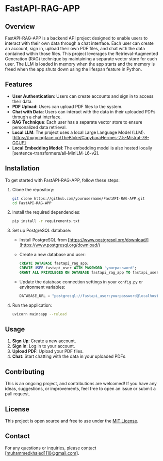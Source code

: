 # FastAPI-RAG-APP

## Overview

FastAPI-RAG-APP is a backend API project designed to enable users to interact with their own data through a chat interface. Each user can create an account, sign in, upload their own PDF files, and chat with the data contained within those files. This project leverages the Retrieval-Augmented Generation (RAG) technique by maintaining a separate vector store for each user. The LLM is loaded in memory when the app starts and the memory is freed when the app shuts down using the lifespan feature in Python.

## Features

- **User Authentication**: Users can create accounts and sign in to access their data.
- **PDF Upload**: Users can upload PDF files to the system.
- **Chat with Data**: Users can interact with the data in their uploaded PDFs through a chat interface.
- **RAG Technique**: Each user has a separate vector store to ensure personalized data retrieval.
- **Local LLM**: The project uses a local Large Language Model (LLM). [https://huggingface.co/TheBloke/CapybaraHermes-2.5-Mistral-7B-GGUF]
- **Local Embedding Model**: The embedding model is also hosted locally [sentence-transformers/all-MiniLM-L6-v2].

## Installation

To get started with FastAPI-RAG-APP, follow these steps:

1. Clone the repository:

    ```bash
    git clone https://github.com/yourusername/FastAPI-RAG-APP.git
    cd FastAPI-RAG-APP
    ```

2. Install the required dependencies:

    ```bash
    pip install -r requirements.txt
    ```

3. Set up PostgreSQL database:

    - Install PostgreSQL from [https://www.postgresql.org/download/](https://www.postgresql.org/download/)
    - Create a new database and user:

        ```sql
        CREATE DATABASE fastapi_rag_app;
        CREATE USER fastapi_user WITH PASSWORD 'yourpassword';
        GRANT ALL PRIVILEGES ON DATABASE fastapi_rag_app TO fastapi_user;
        ```

    - Update the database connection settings in your `config.py` or environment variables:

        ```python
        DATABASE_URL = "postgresql://fastapi_user:yourpassword@localhost/fastapi_rag_app"
        ```

4. Run the application:

    ```bash
    uvicorn main:app --reload
    ```

## Usage

1. **Sign Up**: Create a new account.
2. **Sign In**: Log in to your account.
3. **Upload PDF**: Upload your PDF files.
4. **Chat**: Start chatting with the data in your uploaded PDFs.

## Contributing

This is an ongoing project, and contributions are welcomed! If you have any ideas, suggestions, or improvements, feel free to open an issue or submit a pull request.

## License

This project is open source and free to use under the [MIT License](LICENSE).

## Contact

For any questions or inquiries, please contact [muhammedkhaled1110@gmail.com].
